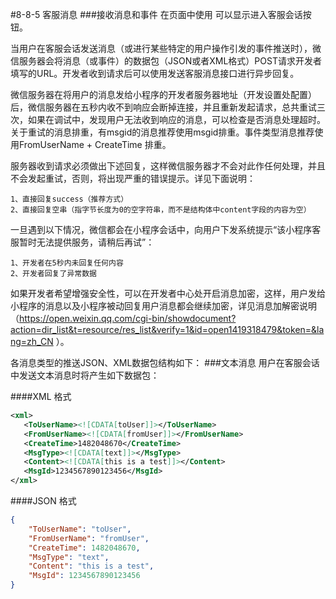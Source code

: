 #8-8-5 客服消息
###接收消息和事件
在页面中使用 <contact-button/> 可以显示进入客服会话按钮。

当用户在客服会话发送消息（或进行某些特定的用户操作引发的事件推送时），微信服务器会将消息（或事件）的数据包（JSON或者XML格式）POST请求开发者填写的URL。开发者收到请求后可以使用发送客服消息接口进行异步回复。

微信服务器在将用户的消息发给小程序的开发者服务器地址（开发设置处配置）后，微信服务器在五秒内收不到响应会断掉连接，并且重新发起请求，总共重试三次，如果在调试中，发现用户无法收到响应的消息，可以检查是否消息处理超时。关于重试的消息排重，有msgid的消息推荐使用msgid排重。事件类型消息推荐使用FromUserName + CreateTime 排重。

服务器收到请求必须做出下述回复，这样微信服务器才不会对此作任何处理，并且不会发起重试，否则，将出现严重的错误提示。详见下面说明：
```
1、直接回复success（推荐方式）
2、直接回复空串（指字节长度为0的空字符串，而不是结构体中content字段的内容为空）
```
一旦遇到以下情况，微信都会在小程序会话中，向用户下发系统提示“该小程序客服暂时无法提供服务，请稍后再试”：
```
1、开发者在5秒内未回复任何内容
2、开发者回复了异常数据
```
如果开发者希望增强安全性，可以在开发者中心处开启消息加密，这样，用户发给小程序的消息以及小程序被动回复用户消息都会继续加密，详见消息加解密说明（https://open.weixin.qq.com/cgi-bin/showdocument?action=dir_list&t=resource/res_list&verify=1&id=open1419318479&token=&lang=zh_CN ）。

各消息类型的推送JSON、XML数据包结构如下：
###文本消息
用户在客服会话中发送文本消息时将产生如下数据包：

####XML 格式
```xml
<xml>
   <ToUserName><![CDATA[toUser]]></ToUserName>
   <FromUserName><![CDATA[fromUser]]></FromUserName>
   <CreateTime>1482048670</CreateTime>
   <MsgType><![CDATA[text]]></MsgType>
   <Content><![CDATA[this is a test]]></Content>
   <MsgId>1234567890123456</MsgId>
</xml>

```
####JSON 格式
```json
{
    "ToUserName": "toUser",
    "FromUserName": "fromUser",
    "CreateTime": 1482048670,
    "MsgType": "text",
    "Content": "this is a test",
    "MsgId": 1234567890123456
}
```